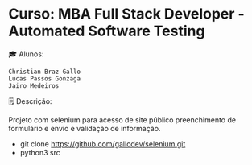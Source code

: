 # Curso: MBA Full Stack Developer - Automated Software Testing

🎓 Alunos:

    Christian Braz Gallo
    Lucas Passos Gonzaga
    Jairo Medeiros

🗒️ Descrição:

Projeto com selenium para acesso de site público preenchimento de formulário e envio e validação de informação.
- git clone https://github.com/gallodev/selenium.git
- python3 src